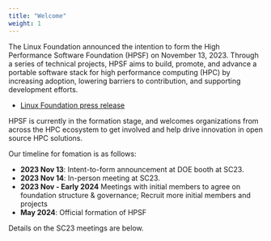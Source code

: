 ```yaml
---
title: "Welcome"
weight: 1
---
```


The Linux Foundation announced the intention to form the High Performance Software
Foundation (HPSF) on November 13, 2023. Through a series of technical projects, HPSF
aims to build, promote, and advance a portable software stack for high performance
computing (HPC) by increasing adoption, lowering barriers to contribution, and
supporting development efforts.

* [Linux Foundation press release](https://www.linuxfoundation.org/press/linux-foundation-announces-intent-to-form-high-performance-software-foundation-hpsf)

HPSF is currently in the formation stage, and welcomes organizations from across the HPC
ecosystem to get involved and help drive innovation in open source HPC solutions.

Our timeline for fomation is as follows:

* **2023 Nov 13**: Intent-to-form announcement at DOE booth at SC23.
* **2023 Nov 14**: In-person meeting at SC23.
* **2023 Nov - Early 2024** Meetings with initial members to agree on foundation
  structure & governance; Recruit more initial members and projects
* **May 2024**: Official formation of HPSF

Details on the SC23 meetings are below.

